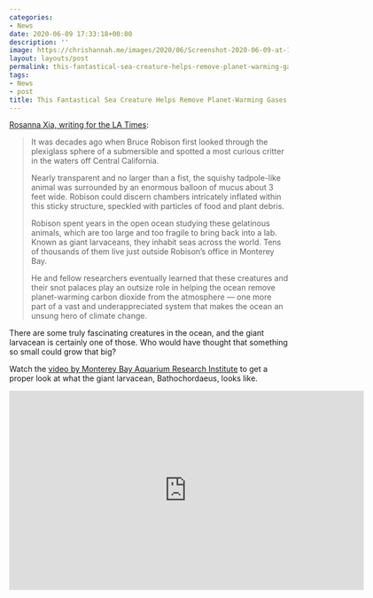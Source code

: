 ```yaml
---
categories:
- News
date: 2020-06-09 17:33:18+00:00
description: ''
image: https://chrishannah.me/images/2020/06/Screenshot-2020-06-09-at-17.31.26-1.png
layout: layouts/post
permalink: this-fantastical-sea-creature-helps-remove-planet-warming-gases-from-the-atmosphere/
tags:
- News
- post
title: This Fantastical Sea Creature Helps Remove Planet-Warming Gases From the Atmosphere
---
```


<p><a href="https://www.latimes.com/california/story/2020-06-07/deep-sea-mucus-larvacean">Rosanna Xia, writing for the LA Times</a>:</p>
<blockquote>
<p>It was decades ago when Bruce Robison first looked through the plexiglass sphere of a submersible and spotted a most curious critter in the waters off Central California.</p>
<p>Nearly transparent and no larger than a fist, the squishy tadpole-like animal was surrounded by an enormous balloon of mucus about 3 feet wide. Robison could discern chambers intricately inflated within this sticky structure, speckled with particles of food and plant debris.</p>
<p>Robison spent years in the open ocean studying these gelatinous animals, which are too large and too fragile to bring back into a lab. Known as giant larvaceans, they inhabit seas across the world. Tens of thousands of them live just outside Robison’s office in Monterey Bay.</p>
<p>He and fellow researchers eventually learned that these creatures and their snot palaces play an outsize role in helping the ocean remove planet-warming carbon dioxide from the atmosphere — one more part of a vast and underappreciated system that makes the ocean an unsung hero of climate change.</p>
</blockquote>
<p>There are some truly fascinating creatures in the ocean, and the giant larvacean is certainly one of those. Who would have thought that something so small could grow that big?</p>
<p>Watch the <a href="https://www.youtube.com/watch?v=L1wFb_ShW7k">video by Monterey Bay Aquarium Research Institute</a> to get a proper look at what the giant larvacean, Bathochordaeus, looks like.</p>
<span class="embed-youtube" style="text-align:center; display: block;"><iframe class='youtube-player' width='640' height='360' src='https://www.youtube-nocookie.com/embed/L1wFb_ShW7k?version=3&#038;rel=1&#038;fs=1&#038;autohide=2&#038;showsearch=0&#038;showinfo=1&#038;iv_load_policy=1&#038;wmode=transparent' allowfullscreen='true' style='border:0;'></iframe></span>
